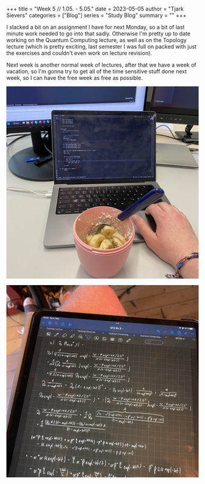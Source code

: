 +++
title = "Week 5 // 1.05. - 5.05."
date = 2023-05-05
author = "Tjark Sievers"
categories = ["Blog"]
series = "Study Blog"
summary = ""
+++

I slacked a bit on an assignment I have for next Monday, so a bit of last minute work needed to go into that sadly. Otherwise I'm pretty up to date working on the Quantum Computing lecture, as well as on the Topology lecture (which is pretty exciting, last semester I was full on packed with just the exercises and couldn't even work on lecture revision).

Next week is another normal week of lectures, after that we have a week of vacation, so I'm gonna try to get all of the time sensitive stuff done next week, so I can have the free week as free as possible. 


![image](studyblog_1.jpg)

![image](studyblog_2.jpg)

